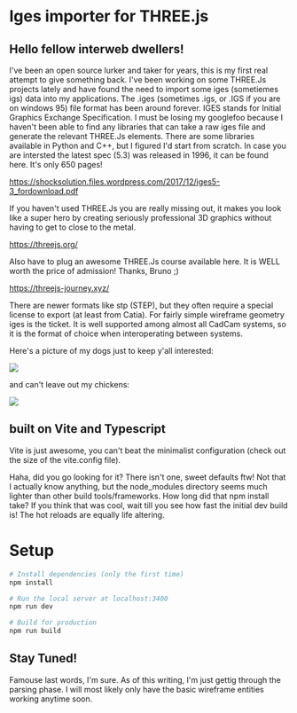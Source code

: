 # Iges importer for THREE.js

## Hello fellow interweb dwellers!

I've been an open source lurker and taker for years, this is my first real attempt to give something back.  I've been working on some THREE.Js projects lately and have found the need to import some iges (sometiemes igs) data into my applications.  The .iges (sometimes .igs, or .IGS if you are on windows 95) file format has been around forever.  IGES stands for Initial Graphics Exchange Specification.  I must be losing my googlefoo because I haven't been able to find any libraries that can take a raw iges file and generate the relevant THREE.Js elements.  There are some libraries available in Python and C++, but I figured I'd start from scratch.  In case you are intersted the latest spec (5.3) was released in 1996, it can be found here.  It's only 650 pages!

https://shocksolution.files.wordpress.com/2017/12/iges5-3_fordownload.pdf

If you haven't used THREE.Js you are really missing out, it makes you look like a super hero by creating seriously professional 3D graphics without having to get to close to the metal.

https://threejs.org/

Also have to plug an awesome THREE.Js course available here.  It is WELL worth the price of admission!  Thanks, Bruno ;)

https://threejs-journey.xyz/

There are newer formats like stp (STEP), but they often require a special license to export (at least from Catia).  For fairly simple wireframe geometry iges is the ticket.  It is well supported among almost all CadCam systems, so it is the format of choice when interoperating between systems.

Here's a picture of my dogs just to keep y'all interested:

![](https://lh3.googleusercontent.com/K9qUpP65-bqOZCJS4MGsAaHkU9YPvkWNvK3Ed02Vz7N6gKQ001xlaVJVRN3B5ZxhSLYMtlve-oolKaf6jA3pN_OxKU6KktRq9EaDPzw4RnRcw8cy5TYjHFTz77iqHt8oFQz1iyhyRtnWtIgDxiW2Wrx3i5yTGOnekHfStjAgpBVQ1ZbcC3N4sxk7msRw8EAmalDe6SyI6XF6XH0Tuqi48aX9mL5GvgYZR_ifpEgIFGtz0hHO5L_yHY24Yz_PMeybkzyiU6o6fdpq9Uf2p8VOPutaZfJ0tupMB8uD7sMsaVMU6COQGWTScEBDI2igo7TqNbhQWR30w4DRlhIcs7__xtB3OYFu1eeKeA8qXrDQBQSPTdaMdFGh-eUNK7jsoJ1AZzlhkjIMMEgCmJT-bu7TqZJzD6zsM5hyYSTS27W3jzHgKXOyGt6H64ACOyOLcmPPRcVVyj1etK-mcWkLUXdnjbP2CJpeJ2Ds7G3iJv0cI5dC6D_xXOtEmeVuUuznJUDtG7ZGQpqB8a9I31aKT2X1EaJgxBXlP43rYAPZ8i3VkJSXjw12fa82BFoa3oYs5oG8H-brzuRt5qFVLGhOqVOXUK1GP_-tDy8vPf6_mgAMTzqE-ZVZM0iBMo6JAxxm_NXCY_t5zhO2qCqup2Og-O3DuCPIG1Y37FvLfmfUtvtBId2LgTLyegGOvB6sUPPp-0MLDhVDM2_7aSc1oJjKUsoNyss4=w2279-h1283-no?authuser=0)

and can't leave out my chickens:

![](https://lh3.googleusercontent.com/pw/ACtC-3fEEYVj_h58QbfUbn3gb59iVlxqGMNnAW448wZk5rAgwMVtcMsOvvhXYq03XiuTTlpeb-hxcCEAWhHr1XoTkkzvCOblInYz0pCJPvTWVMRppmH3JkO-p3IHpWD_3n1g2K_WZheH7n-eCTPj-Corn4CRQA=w2273-h1944-no)

## built on Vite and Typescript

Vite is just awesome, you can't beat the minimalist configuration (check out the size of the vite.config file).

Haha, did you go looking for it?  There isn't one, sweet defaults ftw!  Not that I actually know anything, but the node_modules directory seems much lighter than other build tools/frameworks.  How long did that npm install take?  If you think that was cool, wait till you see how fast the initial dev build is!  The hot reloads are equally life altering.

# Setup

```bash
# Install dependencies (only the first time)
npm install

# Run the local server at localhost:3400
npm run dev

# Build for production
npm run build
```

## Stay Tuned!

Famouse last words, I'm sure.  As of this writing, I'm just gettig through the parsing phase.  I will most likely only have the basic wireframe entities working anytime soon.
